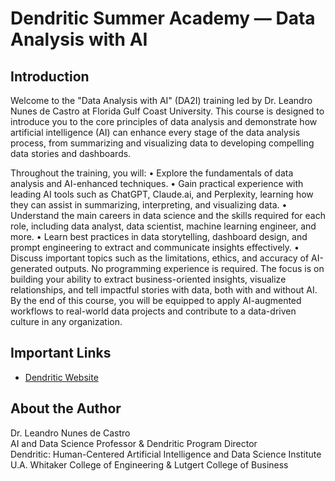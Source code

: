 # Dendritic Summer Academy — Data Analysis with AI

## Introduction

Welcome to the "Data Analysis with AI" (DA2I) training led by Dr. Leandro Nunes de Castro at Florida Gulf Coast University. This course is designed to introduce you to the core principles of data analysis and demonstrate how artificial intelligence (AI) can enhance every stage of the data analysis process, from summarizing and visualizing data to developing compelling data stories and dashboards.

Throughout the training, you will:
•	Explore the fundamentals of data analysis and AI-enhanced techniques.
•	Gain practical experience with leading AI tools such as ChatGPT, Claude.ai, and Perplexity, learning how they can assist in summarizing, interpreting, and visualizing data.
•	Understand the main careers in data science and the skills required for each role, including data analyst, data scientist, machine learning engineer, and more.
•	Learn best practices in data storytelling, dashboard design, and prompt engineering to extract and communicate insights effectively.
•	Discuss important topics such as the limitations, ethics, and accuracy of AI-generated outputs.
No programming experience is required. The focus is on building your ability to extract business-oriented insights, visualize relationships, and tell impactful stories with data, both with and without AI. By the end of this course, you will be equipped to apply AI-augmented workflows to real-world data projects and contribute to a data-driven culture in any organization.

## Important Links

- [Dendritic Website](https://www.fgcu.edu/eng/dendritic-institute/)

## About the Author

Dr. Leandro Nunes de Castro <br>
AI and Data Science Professor & Dendritic Program Director <br>
Dendritic: Human-Centered Artificial Intelligence and Data Science Institute <br>
U.A. Whitaker College of Engineering & Lutgert College of Business<br>
